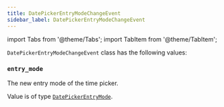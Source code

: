 ```yaml
---
title: DatePickerEntryModeChangeEvent
sidebar_label: DatePickerEntryModeChangeEvent
---
```


import Tabs from '@theme/Tabs';
import TabItem from '@theme/TabItem';

`DatePickerEntryModeChangeEvent` class has the following values:

### `entry_mode`

The new entry mode of the time picker.

Value is of type [`DatePickerEntryMode`](/docs/reference/types/timepickerentrymode).